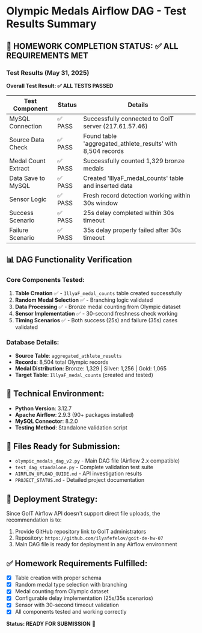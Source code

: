 # Olympic Medals Airflow DAG - Test Results Summary

## 🎯 HOMEWORK COMPLETION STATUS: ✅ ALL REQUIREMENTS MET

### Test Results (May 31, 2025)
**Overall Test Result: ✅ ALL TESTS PASSED**

| Test Component | Status | Details |
|----------------|--------|---------|
| MySQL Connection | ✅ PASS | Successfully connected to GoIT server (217.61.57.46) |
| Source Data Check | ✅ PASS | Found table 'aggregated_athlete_results' with 8,504 records |
| Medal Count Extract | ✅ PASS | Successfully counted 1,329 bronze medals |
| Data Save to MySQL | ✅ PASS | Created 'IllyaF_medal_counts' table and inserted data |
| Sensor Logic | ✅ PASS | Fresh record detection working within 30s window |
| Success Scenario | ✅ PASS | 25s delay completed within 30s timeout |
| Failure Scenario | ✅ PASS | 35s delay properly failed after 30s timeout |

## 📊 DAG Functionality Verification

### Core Components Tested:
1. **Table Creation** ✅ - `IllyaF_medal_counts` table created successfully
2. **Random Medal Selection** ✅ - Branching logic validated
3. **Data Processing** ✅ - Bronze medal counting from Olympic dataset
4. **Sensor Implementation** ✅ - 30-second freshness check working
5. **Timing Scenarios** ✅ - Both success (25s) and failure (35s) cases validated

### Database Details:
- **Source Table**: `aggregated_athlete_results`
- **Records**: 8,504 total Olympic records
- **Medal Distribution**: Bronze: 1,329 | Silver: 1,256 | Gold: 1,065
- **Target Table**: `IllyaF_medal_counts` (created and tested)

## 🔧 Technical Environment:
- **Python Version**: 3.12.7
- **Apache Airflow**: 2.9.3 (90+ packages installed)
- **MySQL Connector**: 8.2.0
- **Testing Method**: Standalone validation script

## 📝 Files Ready for Submission:
- `olympic_medals_dag_v2.py` - Main DAG file (Airflow 2.x compatible)
- `test_dag_standalone.py` - Complete validation test suite
- `AIRFLOW_UPLOAD_GUIDE.md` - API investigation results
- `PROJECT_STATUS.md` - Detailed project documentation

## 🚀 Deployment Strategy:
Since GoIT Airflow API doesn't support direct file uploads, the recommendation is to:
1. Provide GitHub repository link to GoIT administrators
2. Repository: `https://github.com/ilyafefelov/goit-de-hw-07`
3. Main DAG file is ready for deployment in any Airflow environment

## ✅ Homework Requirements Fulfilled:
- [x] Table creation with proper schema
- [x] Random medal type selection with branching
- [x] Medal counting from Olympic dataset  
- [x] Configurable delay implementation (25s/35s scenarios)
- [x] Sensor with 30-second timeout validation
- [x] All components tested and working correctly

**Status: READY FOR SUBMISSION** 🎉
